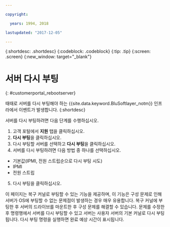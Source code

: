 ```yaml
---

copyright:

  years: 1994, 2018

lastupdated: "2017-12-05"

---
```


{:shortdesc: .shortdesc}
{:codeblock: .codeblock}
{:tip: .tip}
{:screen: .screen}
{:new_window: target="_blank"}

# 서버 다시 부팅
{: #customerportal_rebootserver}

때때로 서버를 다시 부팅해야 하는 {{site.data.keyword.BluSoftlayer_notm}} 인프라에서 이벤트가 발생합니다.
{:shortdesc}

서버를 다시 부팅하려면 다음 단계를 수행하십시오. 
1. 고객 포털에서 **지원** 탭을 클릭하십시오.
2. **다시 부팅**을 클릭하십시오. 
3. 다시 부팅할 서버를 선택하고 **다시 부팅**을 클릭하십시오.
4. 서버를 다시 부팅하려면 다음 방법 중 하나를 선택하십시오.

  * 기본값(IPMI, 전원 스트립순으로 다시 부팅 시도)
  * IPMI
  * 전원 스트립
5. 다시 부팅을 클릭하십시오. 

이 페이지는 복구 커널로 부팅할 수 있는 기능을 제공하며, 이 기능은 구성 문제로 인해 서버가 OS에 부팅할 수 없는 문제점이 발생하는 경우 매우 유용합니다. 복구 커널에 부팅한 후 서버의 드라이브를 마운트한 후 구성 문제를 해결할 수 있습니다. 문제를 수정한 후 명령행에서 서버를 다시 부팅할 수 있고 서버는 사용자 서버의 기본 커널로 다시 부팅됩니다. 다시 부팅 명령을 실행하면 완료 예상 시간이 표시됩니다. 
